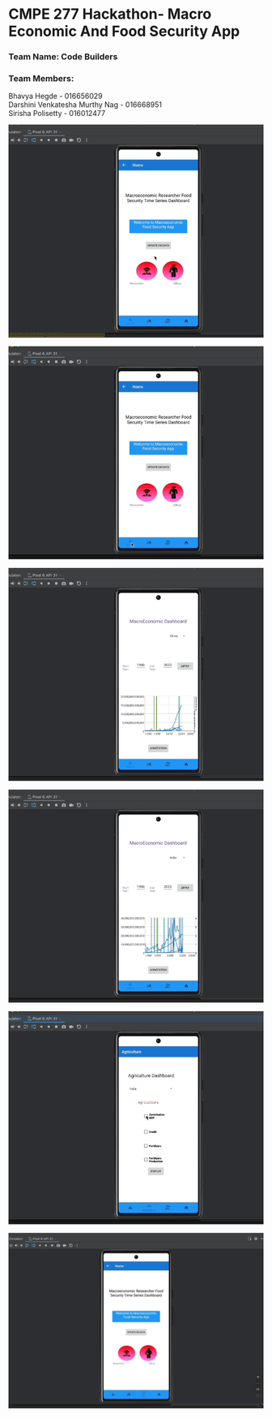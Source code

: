 # CMPE 277 Hackathon- Macro Economic And Food Security App

### Team Name: Code Builders
### Team Members: <br/>
Bhavya Hegde - 016656029<br/>
Darshini Venkatesha Murthy Nag - 016668951<br/>
Sirisha Polisetty - 016012477<br/>

![data](screenshots/upload_data.gif)

![macro](screenshots/macro.gif)

![macro](screenshots/macro1.gif)

![macro](screenshots/macro2.gif)

![agriculture](screenshots/agri.gif)

![trade](screenshots/trade.gif)



